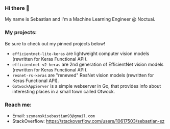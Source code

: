### Hi there 👋
My name is Sebastian and I'm a Machine Learning Engineer @ Noctuai.

### My projects:
Be sure to check out my pinned projects below!
* `efficientnet-lite-keras` are lightweight computer vision models (rewritten for Keras Functional API).
* `efficientnet-v2-keras` are 2nd generation of EfficientNet vision models (rewritten for Keras Functional API).
* `resnet-rs-keras` are "renewed" ResNet vision models (rewritten for Keras Functional API).
* `GotwockAppServer` is a simple webserver in Go, that provides info about interesting places in a small town called Otwock.

### Reach me:
* Email: `szymanskisebastian93@gmail.com`
* StackOverflow: https://stackoverflow.com/users/10617503/sebastian-sz

<!--
**sebastian-sz/sebastian-sz** is a ✨ _special_ ✨ repository because its `README.md` (this file) appears on your GitHub profile.

Here are some ideas to get you started:

- 🔭 I’m currently working on ...
- 🌱 I’m currently learning ...
- 👯 I’m looking to collaborate on ...
- 🤔 I’m looking for help with ...
- 💬 Ask me about ...
- 📫 How to reach me: ...
- 😄 Pronouns: ...
- ⚡ Fun fact: ...
-->
